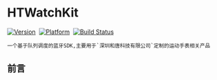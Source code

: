 # HTWatchKit


[![Version](https://img.shields.io/badge/version-1.0.0-brightgreen.svg)](https://github.com/myz1104/HTWatchKit)&nbsp;
[![Platform](https://img.shields.io/badge/platform-iOS%208.0-orange.svg)](https://github.com/myz1104/HTWatchKit)&nbsp;
[![Build Status](https://img.shields.io/badge/build-passing-red.svg)](https://github.com/myz1104/HTWatchKit)&nbsp;

```
一个基于队列调度的蓝牙SDK,主要用于`深圳和唐科技有限公司`定制的运动手表相关产品
```

## 前言
